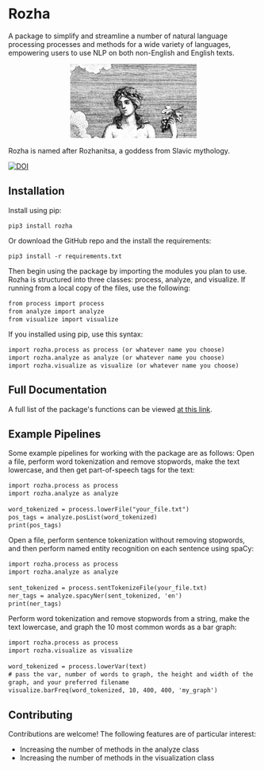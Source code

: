 
# Rozha
A package to simplify and streamline a number of natural language processing processes and methods for a wide variety of languages, empowering users to use NLP on both non-English and English texts.
<p align="center">
<img src="https://raw.githubusercontent.com/ian-nai/Rozha/main/rozha_logo.png">
</p>
Rozha is named after Rozhanitsa, a goddess from Slavic mythology.



[![DOI](https://zenodo.org/badge/540110404.svg)](https://zenodo.org/badge/latestdoi/540110404)


## Installation
Install using pip:
```
pip3 install rozha
```
Or download the GitHub repo and the install the requirements:
```
pip3 install -r requirements.txt
```
Then begin using the package by importing the modules you plan to use. Rozha is structured into three classes: process, analyze, and visualize. If running from a local copy of the files, use the following:
```
from process import process
from analyze import analyze
from visualize import visualize
```
If you installed using pip, use this syntax:
```
import rozha.process as process (or whatever name you choose)
import rozha.analyze as analyze (or whatever name you choose)
import rozha.visualize as visualize (or whatever name you choose)
```
##  Full Documentation
A full list of the package's functions can be viewed [at this link](https://github.com/ian-nai/Rozha/blob/main/Functions.md).

## Example Pipelines
Some example pipelines for working with the package are as follows:
Open a file, perform word tokenization and remove stopwords, make the text lowercase, and then get part-of-speech tags for the text:
```
import rozha.process as process
import rozha.analyze as analyze

word_tokenized = process.lowerFile("your_file.txt")
pos_tags = analyze.posList(word_tokenized)
print(pos_tags)
```
Open a file, perform sentence tokenization without removing stopwords, and then perform named entity recognition on each sentence using spaCy:
```
import rozha.process as process
import rozha.analyze as analyze

sent_tokenized = process.sentTokenizeFile(your_file.txt)
ner_tags = analyze.spacyNer(sent_tokenized, 'en')
print(ner_tags)
```

Perform word tokenization and remove stopwords from a string, make the text lowercase, and graph the 10 most common words as a bar graph:
```
import rozha.process as process
import rozha.visualize as visualize

word_tokenized = process.lowerVar(text)
# pass the var, number of words to graph, the height and width of the graph, and your preferred filename
visualize.barFreq(word_tokenized, 10, 400, 400, 'my_graph')
```

## Contributing
Contributions are welcome! The following features are of particular interest:
* Increasing the number of methods in the analyze class
* Increasing the number of methods in the visualization class
